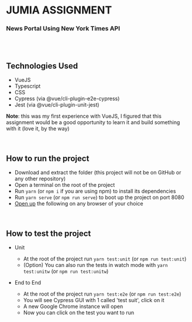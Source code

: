 # **JUMIA ASSIGNMENT**

### News Portal Using New York Times API

\
&nbsp;

## Technologies Used

-   VueJS
-   Typescript
-   CSS
-   Cypress (via @vue/cli-plugin-e2e-cypress)
-   Jest (via @vue/cli-plugin-unit-jest)

**Note**: this was my first experience with VueJS, I figured that this assignment would be a good opportunity to learn it and build something with it (love it, by the way)

&nbsp;

## How to run the project

-   Download and extract the folder (this project will not be on GitHub or any other repository)
-   Open a terminal on the root of the project
-   Run `yarn` (or `npm i` if you are using npm) to install its dependencies
-   Run `yarn serve` (or `npm run serve`) to boot up the project on port 8080
-   [Open up](http://localhost:8080/) the following on any browser of your choice

&nbsp;

## How to test the project

-   Unit

    -   At the root of the project run `yarn test:unit` (or `npm run test:unit`)
    -   (Option) You can also run the tests in watch mode with `yarn test:unitw` (or `npm run test:unitw`)

-   End to End

    -   At the root of the project run `yarn test:e2e` (or `npm run test:e2e`)
    -   You will see Cypress GUI with 1 called 'test suit', click on it
    -   A new Google Chrome instance will open
    -   Now you can click on the test you want to run
